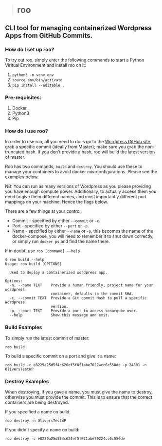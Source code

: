 >#  roo

## CLI tool for managing containerized Wordpress Apps from GitHub Commits.

### How do I set up roo?

To try out roo, simply enter the following commands to start a Python Viritual Environment and install roo on it:

1. `python3 -m venv env`
2. `source env/bin/activate`
3. `pip install --editable .`

### Pre-requisites:
1. Docker
2. Python3
3. Pip

### How do I use roo?
In order to use roo, all you need to do is go to the [Wordpress GitHub site](https://github.com/WordPress/WordPress), grab a specific commit (ideally from Master); make sure you grab the non-truncated hash. If you don't provide a hash, roo will build the latest version of master.

Roo has two commands, `build` and `destroy`. You should use these to manage your containers to avoid docker mis-configurations. Please see the examples below.

NB: You can run as many versions of Wordpress as you please providing you have enough compute power. Additionally, to actually access them you need to give them different names, and most importantly different port mappings on your machine. Hence the flags below.

There are a few things at your control:

* Commit - specified by either `--commit` or `-c`.
* Port - specified by either `--port` or `-p`.
* Name - specified by either `--name` or `-p`, this becomes the name of the docker-compose, you will need to remember it to shut down correctly, or simply run `docker ps` and find the name there.

If in doubt, use `roo [command] --help`

```
$ roo build --help
Usage: roo build [OPTIONS]

  Used to deploy a containerized wordpress app.

Options:
  -n, --name TEXT    Provide a human friendly, project name for your wordpress
                     container, defaults to the commit SHA.
  -c, --commit TEXT  Provide a Git commit Hash to pull a specific Wordpress
                     version.
  -p, --port TEXT    Provide a port to access sonarqube over.
  --help             Show this message and exit.
```

### Build Examples

To simply run the latest commit of master:

`roo build`

To build a specific commit on a port and give it a name:

`roo build -c e8229a25d5f4c620ef5f021abe70224cc6c550de -p 24601 -n OliversTestWP`

### Destroy Examples

When destroying, if you gave a name, you must give the name to destroy, otherwise you must provide the commit. This is to ensure that the correct containers are being destroyed. 


If you specified a name on build:

`roo destroy -n OliversTestWP`

If you didn't specify a name on build:

`roo destroy -c e8229a25d5f4c620ef5f021abe70224cc6c550de`
